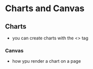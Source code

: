 # Charts and Canvas

## Charts 
- you can create charts with the <<canvas>> tag

### Canvas 
- how ypu render a chart on a page

